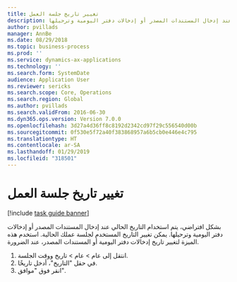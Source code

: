 ```yaml
---
title: تغيير تاريخ جلسة العمل
description: بشكل افتراضي، يتم استخدام التاريخ الحالي عند إدخال المستندات المصدر أو إدخالات دفتر اليومية وترحيلها.
author: pvillads
manager: AnnBe
ms.date: 08/29/2018
ms.topic: business-process
ms.prod: ''
ms.service: dynamics-ax-applications
ms.technology: ''
ms.search.form: SystemDate
audience: Application User
ms.reviewer: sericks
ms.search.scope: Core, Operations
ms.search.region: Global
ms.author: pvillads
ms.search.validFrom: 2016-06-30
ms.dyn365.ops.version: Version 7.0.0
ms.openlocfilehash: 3d27a4d36ff8c8192d2342cd97f29c556540d00b
ms.sourcegitcommit: 0f530e5f72a40f383868957a6b5cb0e446e4c795
ms.translationtype: HT
ms.contentlocale: ar-SA
ms.lasthandoff: 01/29/2019
ms.locfileid: "318501"
---
```

# <a name="change-the-date-for-the-session"></a>تغيير تاريخ جلسة العمل

[!include [task guide banner](../../includes/task-guide-banner.md)]

بشكل افتراضي، يتم استخدام التاريخ الحالي عند إدخال المستندات المصدر أو إدخالات دفتر اليومية وترحيلها. يمكن تغيير التاريخ المستخدم لجلسة عملك الحالية. استخدم هذه الميزة لتغيير تاريخ إدخالات دفتر اليومية أو المستندات المصدر، عند الضرورة.

1. انتقل إلى عام > عام > تاريخ ووقت الجلسة.
2. في حقل "التاريخ"، أدخل تاريخًا.
3. انقر فوق "موافق".

